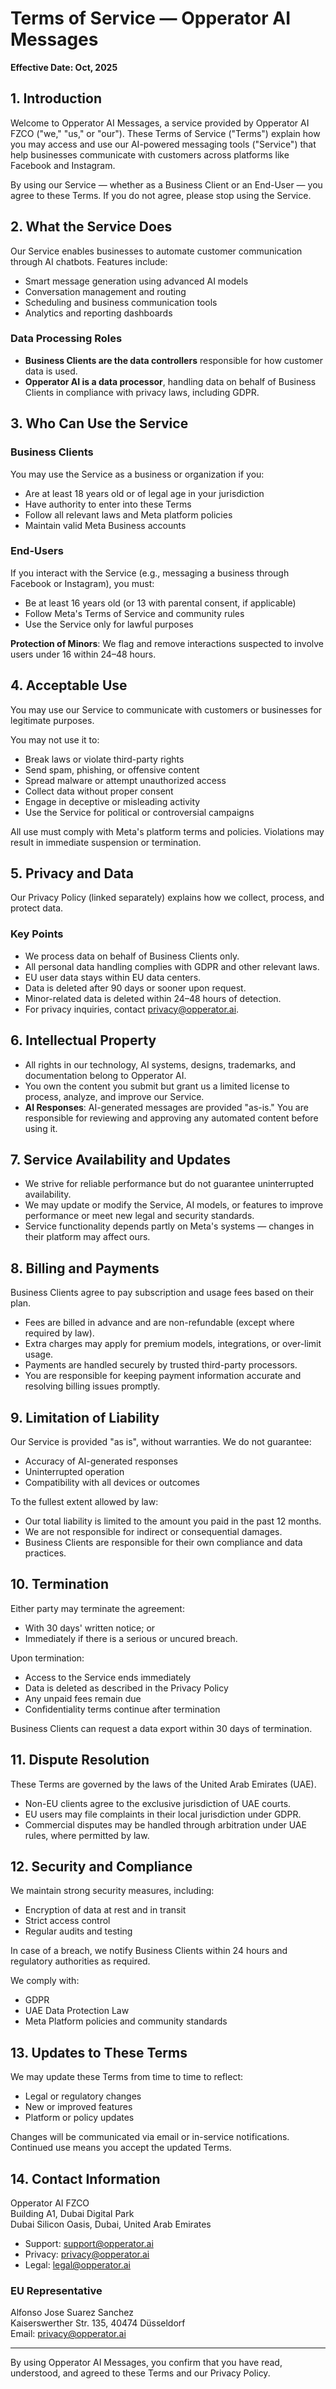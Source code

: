 # Terms of Service — Opperator AI Messages

**Effective Date: Oct, 2025**

## 1. Introduction

Welcome to Opperator AI Messages, a service provided by Opperator AI FZCO ("we," "us," or "our"). These Terms of Service ("Terms") explain how you may access and use our AI-powered messaging tools ("Service") that help businesses communicate with customers across platforms like Facebook and Instagram.

By using our Service — whether as a Business Client or an End-User — you agree to these Terms. If you do not agree, please stop using the Service.

## 2. What the Service Does

Our Service enables businesses to automate customer communication through AI chatbots. Features include:

- Smart message generation using advanced AI models
- Conversation management and routing
- Scheduling and business communication tools
- Analytics and reporting dashboards

### Data Processing Roles

- **Business Clients are the data controllers** responsible for how customer data is used.
- **Opperator AI is a data processor**, handling data on behalf of Business Clients in compliance with privacy laws, including GDPR.

## 3. Who Can Use the Service

### Business Clients

You may use the Service as a business or organization if you:

- Are at least 18 years old or of legal age in your jurisdiction
- Have authority to enter into these Terms
- Follow all relevant laws and Meta platform policies
- Maintain valid Meta Business accounts

### End-Users

If you interact with the Service (e.g., messaging a business through Facebook or Instagram), you must:

- Be at least 16 years old (or 13 with parental consent, if applicable)
- Follow Meta's Terms of Service and community rules
- Use the Service only for lawful purposes

**Protection of Minors**: We flag and remove interactions suspected to involve users under 16 within 24–48 hours.

## 4. Acceptable Use

You may use our Service to communicate with customers or businesses for legitimate purposes.

You may not use it to:

- Break laws or violate third-party rights
- Send spam, phishing, or offensive content
- Spread malware or attempt unauthorized access
- Collect data without proper consent
- Engage in deceptive or misleading activity
- Use the Service for political or controversial campaigns

All use must comply with Meta's platform terms and policies. Violations may result in immediate suspension or termination.

## 5. Privacy and Data

Our Privacy Policy (linked separately) explains how we collect, process, and protect data.

### Key Points

- We process data on behalf of Business Clients only.
- All personal data handling complies with GDPR and other relevant laws.
- EU user data stays within EU data centers.
- Data is deleted after 90 days or sooner upon request.
- Minor-related data is deleted within 24–48 hours of detection.
- For privacy inquiries, contact privacy@opperator.ai.

## 6. Intellectual Property

- All rights in our technology, AI systems, designs, trademarks, and documentation belong to Opperator AI.
- You own the content you submit but grant us a limited license to process, analyze, and improve our Service.
- **AI Responses**: AI-generated messages are provided "as-is." You are responsible for reviewing and approving any automated content before using it.

## 7. Service Availability and Updates

- We strive for reliable performance but do not guarantee uninterrupted availability.
- We may update or modify the Service, AI models, or features to improve performance or meet new legal and security standards.
- Service functionality depends partly on Meta's systems — changes in their platform may affect ours.

## 8. Billing and Payments

Business Clients agree to pay subscription and usage fees based on their plan.

- Fees are billed in advance and are non-refundable (except where required by law).
- Extra charges may apply for premium models, integrations, or over-limit usage.
- Payments are handled securely by trusted third-party processors.
- You are responsible for keeping payment information accurate and resolving billing issues promptly.

## 9. Limitation of Liability

Our Service is provided "as is", without warranties. We do not guarantee:

- Accuracy of AI-generated responses
- Uninterrupted operation
- Compatibility with all devices or outcomes

To the fullest extent allowed by law:

- Our total liability is limited to the amount you paid in the past 12 months.
- We are not responsible for indirect or consequential damages.
- Business Clients are responsible for their own compliance and data practices.

## 10. Termination

Either party may terminate the agreement:

- With 30 days' written notice; or
- Immediately if there is a serious or uncured breach.

Upon termination:

- Access to the Service ends immediately
- Data is deleted as described in the Privacy Policy
- Any unpaid fees remain due
- Confidentiality terms continue after termination

Business Clients can request a data export within 30 days of termination.

## 11. Dispute Resolution

These Terms are governed by the laws of the United Arab Emirates (UAE).

- Non-EU clients agree to the exclusive jurisdiction of UAE courts.
- EU users may file complaints in their local jurisdiction under GDPR.
- Commercial disputes may be handled through arbitration under UAE rules, where permitted by law.

## 12. Security and Compliance

We maintain strong security measures, including:

- Encryption of data at rest and in transit
- Strict access control
- Regular audits and testing

In case of a breach, we notify Business Clients within 24 hours and regulatory authorities as required.

We comply with:

- GDPR
- UAE Data Protection Law
- Meta Platform policies and community standards

## 13. Updates to These Terms

We may update these Terms from time to time to reflect:

- Legal or regulatory changes
- New or improved features
- Platform or policy updates

Changes will be communicated via email or in-service notifications. Continued use means you accept the updated Terms.

## 14. Contact Information

Opperator AI FZCO  
Building A1, Dubai Digital Park  
Dubai Silicon Oasis, Dubai, United Arab Emirates

- Support: support@opperator.ai
- Privacy: privacy@opperator.ai
- Legal: legal@opperator.ai

### EU Representative

Alfonso Jose Suarez Sanchez  
Kaiserswerther Str. 135, 40474 Düsseldorf  
Email: privacy@opperator.ai

---

By using Opperator AI Messages, you confirm that you have read, understood, and agreed to these Terms and our Privacy Policy.
